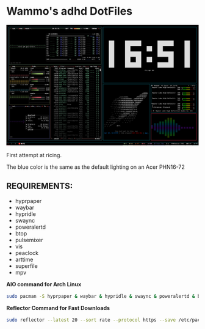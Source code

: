 # Wammo's adhd DotFiles

![](screenshot.png)

First attempt at ricing.

The blue color is the same as the default lighting on an Acer PHN16-72

## REQUIREMENTS:

+ hyprpaper
+ waybar
+ hypridle
+ swaync
+ poweralertd
+ btop
+ pulsemixer
+ vis
+ peaclock
+ arttime
+ superfile
+ mpv

**AIO command for Arch Linux**

```bash
sudo pacman -S hyprpaper & waybar & hypridle & swaync & poweralertd & btop & pulsemixer & vis & peaclock & arttime & superfile & mpv
```

**Reflector Command for Fast Downloads**

```bash
sudo reflector --latest 20 --sort rate --protocol https --save /etc/pacman.d/mirrorlist
```

